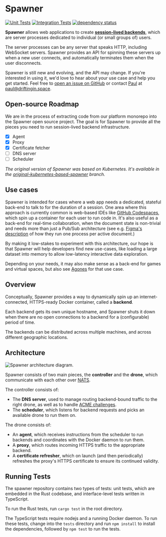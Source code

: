 # Spawner

[![Unit Tests](https://github.com/drifting-in-space/spawner/actions/workflows/unit-tests.yml/badge.svg)](https://github.com/drifting-in-space/spawner/actions/workflows/unit-tests.yml)
[![Integration Tests](https://github.com/drifting-in-space/spawner/actions/workflows/integration-tests.yml/badge.svg)](https://github.com/drifting-in-space/spawner/actions/workflows/integration-tests.yml)
[![dependency status](https://deps.rs/repo/github/drifting-in-space/spawner/status.svg)](https://deps.rs/repo/github/drifting-in-space/spawner)

**Spawner** allows web applications to create [**session-lived backends**](https://driftingin.space/posts/session-lived-application-backends),
which are server processes dedicated to individual (or small groups of) users.

The server processes can be any server that speaks HTTP, including WebSocket servers. Spawner provides
an API for spinning these servers up when a new user connects, and automatically terminates
them when the user disconnects.

Spawner is still new and evolving, and the API may change. If you're interested in using it, we'd love
to hear about your use case and help you get started. Feel free to [open an issue on GitHub](https://github.com/drifting-in-space/spawner/issues)
or contact [Paul](https://github.com/paulgb) at [paul@driftingin.space](mailto:paul@driftingin.space).

## Open-source Roadmap

We are in the process of extracting code from our platform monorepo into the Spawner open source project. The goal is for Spawner to provide all the pieces you need to run session-lived backend infrastructure.

- [x] Agent
- [x] Proxy
- [x] Certificate fetcher
- [ ] DNS server
- [ ] Scheduler

_The original version of Spawner was based on Kubernetes. It's available in the [original-kubernetes-based-spawner](https://github.com/drifting-in-space/spawner/tree/original-kubernetes-based-spawner) branch._

## Use cases

Spawner is intended for cases where a web app needs a dedicated, stateful back-end to talk to for the
duration of a session. One area where this approach is currently common is web-based IDEs like
[GitHub Codespaces](https://github.com/features/codespaces), which spin up a container for each user
to run code in. It's also useful as a back-end for real-time collaboration, when the document state
is non-trivial and needs more than just a Pub/Sub architecture (see e.g.
[Figma's description](https://www.figma.com/blog/rust-in-production-at-figma/) of how they run one
process per active document.)

By making it low-stakes to experiment with this architecture, our hope is
that Spawner will help developers find new use-cases, like loading a large dataset into memory
to allow low-latency interactive data exploration.

Depending on your needs, it may also make sense as a back-end for games and virtual spaces, but also
see [Agones](https://agones.dev/site/) for that use case.

## Overview

Conceptually, Spawner provides a way to dynamically spin up an internet-connected, HTTPS-ready Docker container,
called a **backend**.

Each backend gets its own unique hostname, and Spawner shuts it down when there are no open connections to
a backend for a (configurable) period of time.

The backends can be distributed across multiple machines, and across different geographic
locations.

## Architecture

![Spawner architecture diagram.](https://raw.githubusercontent.com/drifting-in-space/spawner/main/architecture.svg)

Spawner consists of two main pieces, the **controller** and the **drone**, which communicate with each other
over [NATS](https://nats.io/).

The controller consists of:

- The **DNS server**, used to manage routing backend-bound traffic to the right drone, as well as to handle
  [ACME challenges](https://letsencrypt.org/docs/challenge-types/#dns-01-challenge).
- The **scheduler**, which listens for backend requests and picks an available drone to run them on.

The drone consists of:

- An **agent**, which receives instructions from the scheduler to run backends and coordinates with the
  Docker daemon to run them.
- A **proxy**, which routes incoming HTTPS traffic to the appropriate backend.
- A **certificate refresher**, which on launch (and then periodically) refreshes the proxy's HTTPS certificate
  to ensure its continued validity.

## Running Tests

The spawner repository contains two types of tests: unit tests, which are embedded in the Rust codebase, and
interface-level tests written in TypeScript.

To run the Rust tests, run `cargo test` in the root directory.

The TypeScript tests require nodejs and a running Docker daemon. To run these tests, change into the `tests`
directory and run `npm install` to install the dependencies, followed by `npm test` to run the tests.
